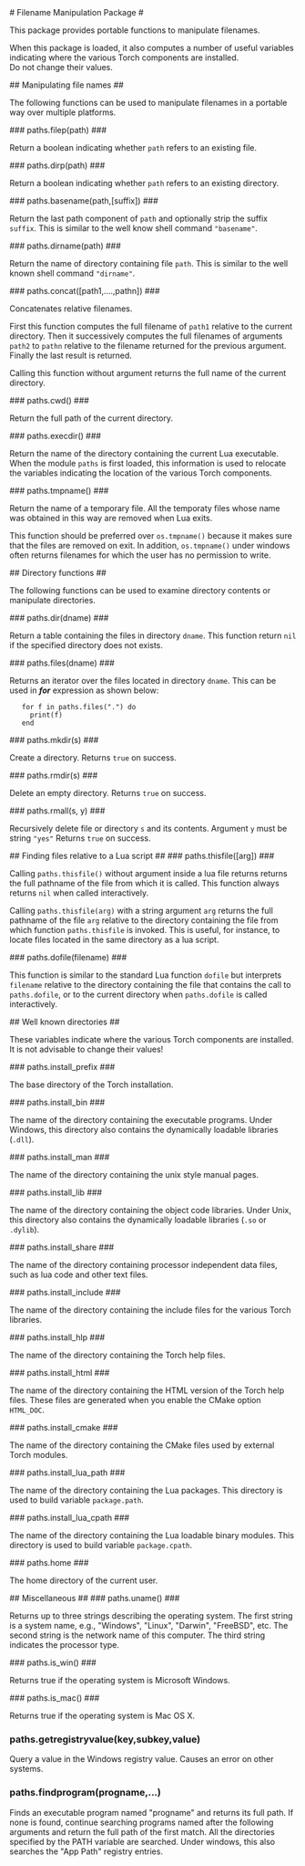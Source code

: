 <a name="paths.dok"/>
# Filename Manipulation Package #

This package provides portable functions to manipulate filenames.

When this package is loaded, it also computes a number of useful 
variables indicating where the various Torch components are installed.  
Do not change their values.


<a name="paths.filenames.dok"/>
## Manipulating file names ##

The following functions can be used
to manipulate filenames in a portable way
over multiple platforms.


<a name="paths.filep"/>
### paths.filep(path) ###

Return a boolean indicating whether `path` 
refers to an existing file.

<a name="paths.dirp"/>
### paths.dirp(path) ###

Return a boolean indicating whether `path` 
refers to an existing directory.

<a name="paths.basename"/>
### paths.basename(path,[suffix]) ###

Return the last path component of `path`
and optionally strip the suffix `suffix`.
This is similar to the well know shell command `"basename"`.

<a name="paths.dirname"/>
### paths.dirname(path) ###

Return the name of directory containing file `path`.
This is similar to the well known shell command `"dirname"`.

<a name="paths.concat"/>
### paths.concat([path1,....,pathn]) ###

Concatenates relative filenames.

First this function computes the full filename
of `path1` relative to the current directory.
Then it successively computes the full filenames
of arguments `path2` to `pathn` relative to
the filename returned for the previous argument.
Finally the last result is returned.

Calling this function without argument returns the
full name of the current directory.


<a name="paths.cwd"/>
### paths.cwd() ###

Return the full path of the current directory.


<a name="paths.execdir"/>
### paths.execdir() ###

Return the name of the directory containing the
current Lua executable.
When the module `paths` is first loaded,
this information is used to relocate
the variables indicating 
the location of the various Torch components.


<a name="paths.tmpname"/>
### paths.tmpname() ###

Return the name of a temporary file.
All the temporaty files whose name was obtained in this way
are removed when Lua exits.

This function should be preferred over `os.tmpname()`
because it makes sure that the files are removed on exit.
In addition, `os.tmpname()` under windows often returns filenames
for which the user has no permission to write.




<a name="paths.dirs.dok"/>
## Directory functions ##

The following functions can be used
to examine directory contents or manipulate directories.


<a name="paths.dir"/>
### paths.dir(dname) ###

Return a table containing the files in directory `dname`.
This function return `nil` if the specified directory
does not exists.

<a name="paths.files"/>
### paths.files(dname) ###

Returns an iterator over the files located in directory `dname`.
This can be used in *__for__* expression as shown below:
```
   for f in paths.files(".") do
     print(f)
   end
```

<a name="paths.mkdir"/>
### paths.mkdir(s) ###

Create a directory.
Returns `true` on success.

<a name="paths.rmdir"/>
### paths.rmdir(s) ###

Delete an empty directory.
Returns `true` on success.

<a name="paths.rmall"/>
### paths.rmall(s, y) ###

Recursively delete file or directory `s` and its contents.
Argument `y` must be string `"yes"`
Returns `true` on success.


<a name="paths.findingfiles.dok"/>
## Finding files relative to a Lua script ##

<a name="paths.thisfile"/>
### paths.thisfile([arg]) ###

Calling `paths.thisfile()` without argument 
inside a lua file returns returns the full 
pathname of the file from which it is called. 
This function always returns `nil` when called
interactively.

Calling `paths.thisfile(arg)` with a string argument `arg`
returns the full pathname of the file `arg` relative 
to the directory containing the file from which 
function `paths.thisfile` is invoked. This is useful, 
for instance, to locate files located in the same 
directory as a lua script.


<a name="paths.dofile"/>
### paths.dofile(filename) ###

This function is similar to the standard Lua function `dofile`
but interprets `filename` relative to the directory containing 
the file that contains the call to `paths.dofile`,
or to the current directory when `paths.dofile` is 
called interactively.

<a name="paths.wellknowndirs.dok"/>
## Well known directories ##

These variables indicate where the various Torch components are installed.  
It is not advisable to change their values!


<a name="paths.install_prefix"/>
### paths.install_prefix ###

The base directory of the Torch installation.

<a name="paths.install_bin"/>
### paths.install_bin ###

The name of the directory containing the executable programs.
Under Windows, this directory also contains 
the dynamically loadable libraries (`.dll`).

<a name="paths.install_man"/>
### paths.install_man ###

The name of the directory containing the unix style manual pages.

<a name="paths.install_lib"/>
### paths.install_lib ###

The name of the directory containing the object code libraries.
Under Unix, this directory also contains the dynamically
loadable libraries (`.so` or `.dylib`).

<a name="paths.install_share"/>
### paths.install_share ###

The name of the directory containing processor independent data files,
such as lua code and other text files.

<a name="paths.install_include"/>
### paths.install_include ###

The name of the directory containing the include files
for the various Torch libraries.

<a name="paths.install_hlp"/>
### paths.install_hlp ###

The name of the directory containing the Torch help files.

<a name="paths.install_html"/>
### paths.install_html ###

The name of the directory containing the HTML version
of the Torch help files.  These files are generated
when you enable the CMake option `HTML_DOC`.

<a name="paths.install_cmake"/>
### paths.install_cmake ###

The name of the directory containing the CMake files
used by external Torch modules.

<a name="paths.install_lua_path"/>
### paths.install_lua_path ###

The name of the directory containing the Lua packages.
This directory is used to build variable `package.path`.

<a name="paths.install_lua_cpath"/>
### paths.install_lua_cpath ###

The name of the directory containing the Lua loadable binary modules.
This directory is used to build variable `package.cpath`.

<a name="paths.home"/>
### paths.home ###

The home directory of the current user.


<a name="paths.misc.dok"/>
## Miscellaneous ##


<a name="paths.uname"/>
### paths.uname() ###

Returns up to three strings describing the operating system.
The first string is a system name, e.g., "Windows", "Linux", "Darwin", "FreeBSD", etc.
The second string is the network name of this computer.
The third string indicates the processor type.

<a name="paths.is_win"/>
### paths.is_win() ###

Returns true if the operating system is Microsoft Windows.

<a name="paths.is_mac"/>
### paths.is_mac() ###

Returns true if the operating system is Mac OS X.

### paths.getregistryvalue(key,subkey,value) ###

Query a value in the Windows registry value. 
Causes an error on other systems.

### paths.findprogram(progname,...) ###

Finds an executable program named "progname" and returns its full path.
If none is found, continue searching programs named after the following arguments
and return the full path of the first match.
All the directories specified by the PATH variable are searched.
Under windows, this also searches the "App Path" registry entries.

